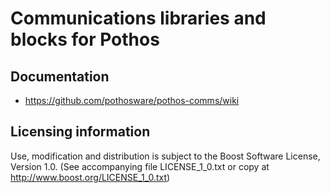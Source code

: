 # Communications libraries and blocks for Pothos

## Documentation

* https://github.com/pothosware/pothos-comms/wiki

## Licensing information

Use, modification and distribution is subject to the Boost Software
License, Version 1.0. (See accompanying file LICENSE_1_0.txt or copy at
http://www.boost.org/LICENSE_1_0.txt)
